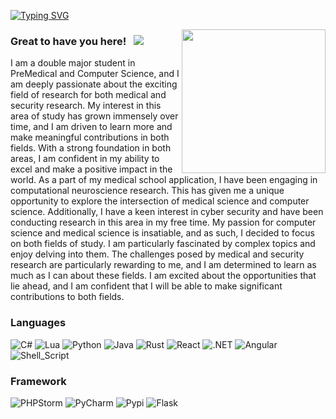 [![Typing SVG](https://readme-typing-svg.herokuapp.com?color=%231B790D&size=21&lines=Neuroscience+and+Robotic)](https://git.io/typing-svg)

<img align='right' src="https://media.giphy.com/media/M9gbBd9nbDrOTu1Mqx/giphy.gif" width="230">
       
    
### Great to have you here! &nbsp; ![](https://visitor-badge.glitch.me/badge?page_id=TonyaIzquierdo.TonyaIzquierdo)
I am a double major student in PreMedical and Computer Science, and I am deeply passionate about the exciting field of research for both medical and security research. My interest in this area of study has grown immensely over time, and I am driven to learn more and make meaningful contributions in both fields. With a strong foundation in both areas, I am confident in my ability to excel and make a positive impact in the world. As a part of my medical school application, I have been engaging in computational neuroscience research. This has given me a unique opportunity to explore the intersection of medical science and computer science. Additionally, I have a keen interest in cyber security and have been conducting research in this area in my free time. My passion for computer science and medical science is insatiable, and as such, I decided to focus on both fields of study. I am particularly fascinated by complex topics and enjoy delving into them. The challenges posed by medical and security research are particularly rewarding to me, and I am determined to learn as much as I can about these fields. I am excited about the opportunities that lie ahead, and I am confident that I will be able to make significant contributions to both fields. 

###  Languages
![C#](https://img.shields.io/badge/C%23-239120?style=for-the-badge&logo=c-sharp&logoColor=white)
![Lua](https://img.shields.io/badge/Lua-2C2D72?style=for-the-badge&logo=lua&logoColor=white)
![Python](https://img.shields.io/badge/python-3670A0?style=for-the-badge&logo=python&logoColor=ffdd54)
![Java](https://img.shields.io/badge/java-%23ED8B00.svg?style=for-the-badge&logo=java&logoColor=white)
![Rust](https://img.shields.io/badge/Rust-000000?style=for-the-badge&logo=rust&logoColor=white)
![React](https://img.shields.io/badge/React-20232A?style=for-the-badge&logo=react&logoColor=61DAFB)
![.NET](https://img.shields.io/badge/.NET-512BD4?style=for-the-badge&logo=dotnet&logoColor=white)
![Angular](https://img.shields.io/badge/Angular-DD0031?style=for-the-badge&logo=angular&logoColor=white)
![Shell_Script](https://img.shields.io/badge/Shell_Script-121011?style=for-the-badge&logo=gnu-bash&logoColor=white)

### Framework
![PHPStorm](http://img.shields.io/badge/-PHPStorm-181717?style=for-the-badge&logo=phpstorm&logoColor=white)
![PyCharm](https://img.shields.io/badge/PyCharm-000000.svg?&style=for-the-badge&logo=PyCharm&logoColor=white)
![Pypi](https://img.shields.io/badge/pypi-3775A9?style=for-the-badge&logo=pypi&logoColor=white)
![Flask](https://img.shields.io/badge/Flask-000000?style=for-the-badge&logo=flask&logoColor=white)



